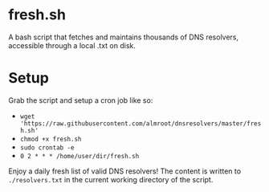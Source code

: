 # fresh.sh
A bash script that fetches and maintains thousands of DNS resolvers, accessible through a local .txt on disk.

# Setup

Grab the script and setup a cron job like so:
* `wget 'https://raw.githubusercontent.com/almroot/dnsresolvers/master/fresh.sh'`
* `chmod +x fresh.sh`
* `sudo crontab -e`
* `0 2 * * * /home/user/dir/fresh.sh`

Enjoy a daily fresh list of valid DNS resolvers! The content is written to `./resolvers.txt` in the current working directory of the script.
